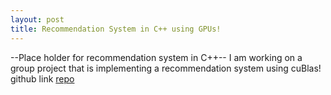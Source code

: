 ```yaml
---
layout: post
title: Recommendation System in C++ using GPUs!
---
```

--Place holder for recommendation system in C++--
I am working on a group project that is implementing a recommendation system using cuBlas! 
github link [repo](https://github.com/ajohnson-uoregon/CIS631-team-project) 